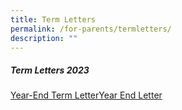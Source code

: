 ```yaml
---
title: Term Letters
permalink: /for-parents/termletters/
description: ""
---
```

##### Term Letters 2023
[Year-End Term Letter](/files/Term%20Letters/end-of-year%20letter.pdf)[Year End Letter](/files/Term%20Letters/2023%20Term%201%20Letter.pdf)